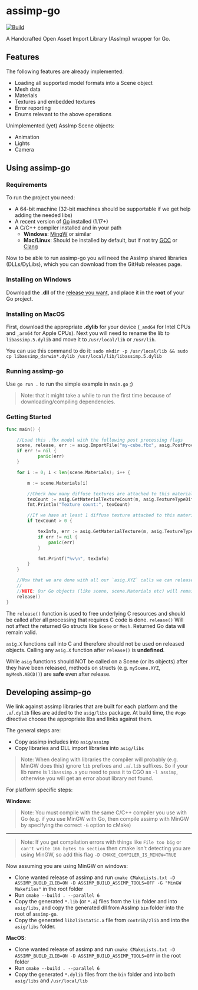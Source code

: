 # assimp-go

[![Build](https://github.com/bloeys/assimp-go/actions/workflows/run-assimp-go.yml/badge.svg)](https://github.com/bloeys/assimp-go/actions/workflows/run-assimp-go.yml)

A Handcrafted Open Asset Import Library (AssImp) wrapper for Go.

## Features

The following features are already implemented:

* Loading all supported model formats into a Scene object
* Mesh data
* Materials
* Textures and embedded textures
* Error reporting
* Enums relevant to the above operations

Unimplemented (yet) AssImp Scene objects:

* Animation
* Lights
* Camera

## Using assimp-go

### Requirements

To run the project you need:

* A 64-bit machine (32-bit machines should be supportable if we get help adding the needed libs)
* A recent version of [Go](https://golang.org/) installed (1.17+)
* A C/C++ compiler installed and in your path
  * **Windows**: [MingW](https://www.mingw-w64.org/downloads/#mingw-builds) or similar
  * **Mac/Linux**: Should be installed by default, but if not try [GCC](https://gcc.gnu.org/) or [Clang](https://releases.llvm.org/download.html)

Now to be able to run assimp-go you will need the AssImp shared libraries (DLLs/DyLibs), which you can
download from the GitHub releases page.

### Installing on Windows

Download the **.dll** of the [release you want](https://github.com/bloeys/assimp-go/releases), and place it in the **root** of your Go project.

### Installing on MacOS

First, download the appropriate **.dylib** for your device (`_amd64` for Intel CPUs and `_arm64` for Apple CPUs).
Next you will need to rename the lib to `libassimp.5.dylib` and move it to `/usr/local/lib` or `/usr/lib`.

You can use this command to do it: `sudo mkdir -p /usr/local/lib && sudo cp libassimp_darwin*.dylib /usr/local/lib/libassimp.5.dylib`

### Running assimp-go

Use `go run .` to run the simple example in `main.go` ;)

> Note: that it might take a while to run the first time because of downloading/compiling dependencies.

### Getting Started

```Go
func main() {

    //Load this .fbx model with the following post processing flags
    scene, release, err := asig.ImportFile("my-cube.fbx", asig.PostProcessTriangulate | asig.PostProcessJoinIdenticalVertices)
    if err != nil {
            panic(err)
    }

    for i := 0; i < len(scene.Materials); i++ {

        m := scene.Materials[i]

        //Check how many diffuse textures are attached to this material
        texCount := asig.GetMaterialTextureCount(m, asig.TextureTypeDiffuse)
        fmt.Println("Texture count:", texCount)

        //If we have at least 1 diffuse texture attached to this material, load the first diffuse texture (index 0)
        if texCount > 0 {

            texInfo, err := asig.GetMaterialTexture(m, asig.TextureTypeDiffuse, 0)
            if err != nil {
                panic(err)
            }

            fmt.Printf("%v\n", texInfo)
        }
    }

    //Now that we are done with all our `asig.XYZ` calls we can release underlying C resources. 
    //
    //NOTE: Our Go objects (like scene, scene.Materials etc) will remain intact ;), but we must NOT use asig.XYZ calls on this scene and its children anymore
    release()
}
```

The `release()` function is used to free underlying C resources and should be called after all processing that requires C code is done.
`release()` Will not affect the returned Go structs like `Scene` or `Mesh`. Returned Go data will remain valid.

`asig.X` functions call into C and therefore should not be used on released objects. Calling any `asig.X` function after `release()` is **undefined**.

While `asig` functions should NOT be called on a Scene (or its objects) after they have been released, methods on structs (e.g. `myScene.XYZ`, `myMesh.ABCD()`) are **safe** even after release.

## Developing assimp-go

We link against assimp libraries that are built for each platform and the `.a`/`.dylib` files are added to the `asig/libs` package.
At build time, the `#cgo` directive choose the appropriate libs and links against them.

The general steps are:

* Copy assimp includes into `asig/assimp`
* Copy libraries and DLL import libraries into `asig/libs`

> Note: When dealing with libraries the compiler will probably (e.g. MinGW does this) ignore `lib` prefixes and `.a`/`.lib` suffixes.
So if your lib name is `libassimp.a` you need to pass it to CGO as `-l assimp`, otherwise you will get an error about library not found.

For platform specific steps:

**Windows**:

> Note: You must compile with the same C/C++ compiler you use with Go (e.g. if you use MinGW with Go, then compile assimp with MinGW by specifying the correct `-G` option to cMake)
---
> Note: If you get compilation errors with things like `File too big` or `can't write 166 bytes to section` then cmake isn't detecting you are using MinGW, so add this flag `-D CMAKE_COMPILER_IS_MINGW=TRUE`

Now assuming you are using MinGW on windows:

* Clone wanted release of assimp and run `cmake CMakeLists.txt -D ASSIMP_BUILD_ZLIB=ON -D ASSIMP_BUILD_ASSIMP_TOOLS=OFF -G "MinGW Makefiles"` in the root folder
* Run `cmake --build . --parallel 6`
* Copy the generated `*.lib` (or `*.a`) files from the `lib` folder and into `asig/libs`, and copy the generated dll from AssImp `bin` folder into the root of `assimp-go`.
* Copy the generated `libzlibstatic.a` file from `contrib/zlib` and into the `asig/libs` folder.

**MacOS**:

* Clone wanted release of assimp and run `cmake CMakeLists.txt -D ASSIMP_BUILD_ZLIB=ON -D ASSIMP_BUILD_ASSIMP_TOOLS=OFF` in the root folder
* Run `cmake --build . --parallel 6`
* Copy the generated `*.dylib` files from the `bin` folder and into both `asig/libs` and `/usr/local/lib`
